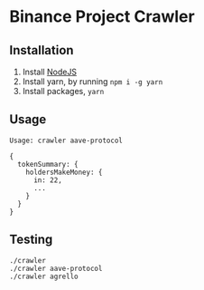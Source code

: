 # Binance Project Crawler

## Installation

1. Install [NodeJS](https://nodejs.org/en/)
2. Install yarn, by running `npm i -g yarn`
3. Install packages, `yarn`

## Usage

```
Usage: crawler aave-protocol

{
  tokenSummary: {
    holdersMakeMoney: {
      in: 22,
      ...
    }
  }
}
```

## Testing

```
./crawler
./crawler aave-protocol
./crawler agrello
```
